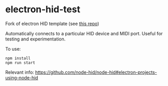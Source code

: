 # electron-hid-test

Fork of electron HID template (see [this repo](https://github.com/todbot/electron-hid-test))

Automatically connects to a particular HID device and MIDI port. 
Useful for testing and experimentation.


To use:
```
npm install
npm run start
```


Relevant info: https://github.com/node-hid/node-hid#electron-projects-using-node-hid
